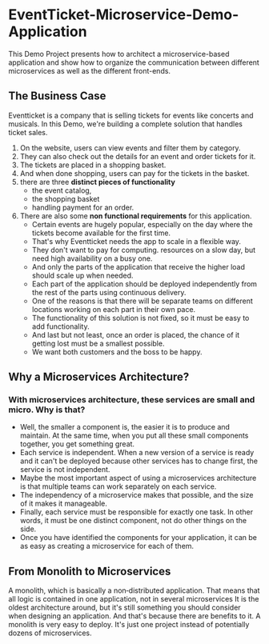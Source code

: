 # EventTicket-Microservice-Demo-Application
This Demo Project presents how to architect a microservice-based application and show how to organize the communication between different microservices 
as well as the different front-ends.

## The Business Case
Eventticket is a company that is selling tickets for events like concerts and musicals. In this Demo, we're building a complete solution that handles ticket sales. 
1. On the website, users can view events and filter them by category. 
2. They can also check out the details for an event and order tickets for it. 
3. The tickets are placed in a shopping basket. 
4. And when done shopping, users can pay for the tickets in the basket.  
5. there are three **distinct pieces of functionality**
   - the event catalog, 
   - the shopping basket 
   - handling payment for an order. 
6. There are also some **non functional requirements** for this application. 
   - Certain events are hugely popular, especially on the day where the tickets become available for the first time. 
   - That's why Eventticket needs the app to scale in a flexible way. 
   - They don't want to pay for computing. resources on a slow day, but need high availability on a busy one.
   - And only the parts of the application that receive the higher load should scale up when needed. 
   - Each part of the application should be deployed independently from the rest of the parts using continuous delivery. 
   - One of the reasons is that there will be separate teams on different locations working on each part in their own pace. 
   - The functionality of this solution is not fixed, so it must be easy to add functionality. 
   - And last but not least, once an order is placed, the chance of it getting lost must be a smallest possible. 
   - We want both customers and the boss to be happy. 

## Why a Microservices Architecture?
### With microservices architecture, these services are small and micro. Why is that? 
- Well, the smaller a component is, the easier it is to produce and maintain. At the same time, when you put all these small components together, you get something great. 
- Each service is independent. When a new version of a service is ready and it can't be deployed because other services has to change first, the service is not independent. 
- Maybe the most important aspect of using a microservices architecture is that multiple teams can work separately on each service. 
- The independency of a microservice makes that possible, and the size of it makes it manageable. 
- Finally, each service must be responsible for exactly one task. In other words, it must be one distinct component, not do other things on the side.
- Once you have identified the components for your application, it can be as easy as creating a microservice for each of them.

## From Monolith to Microservices
A monolith, which is basically a non‑distributed application. That means that all logic is contained in one application, not in several microservices
It is the oldest architecture around, but it's still something you should consider when designing an application. And that's because there are benefits to it. 
A monolith is very easy to deploy. It's just one project instead of potentially dozens of microservices.

